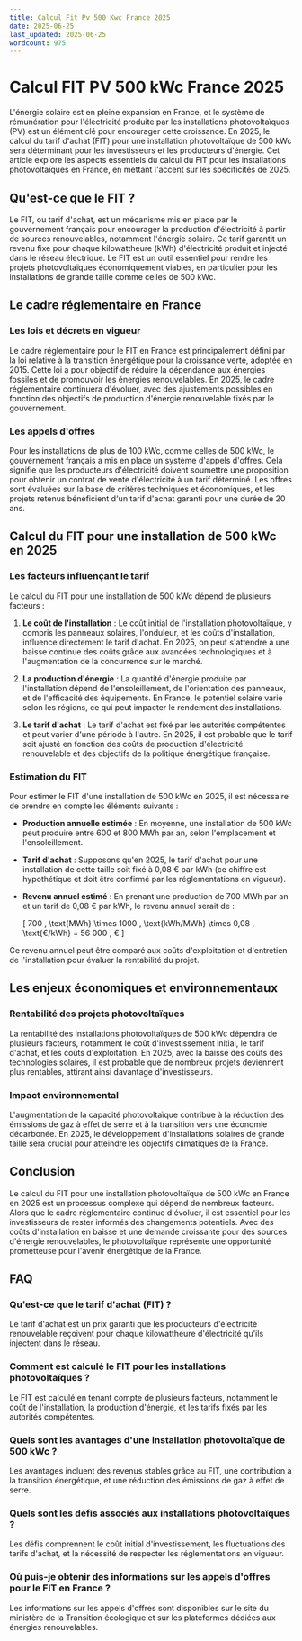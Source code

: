 ```yaml
---
title: Calcul Fit Pv 500 Kwc France 2025
date: 2025-06-25
last_updated: 2025-06-25
wordcount: 975
---
```


# Calcul FIT PV 500 kWc France 2025

L'énergie solaire est en pleine expansion en France, et le système de rémunération pour l'électricité produite par les installations photovoltaïques (PV) est un élément clé pour encourager cette croissance. En 2025, le calcul du tarif d'achat (FIT) pour une installation photovoltaïque de 500 kWc sera déterminant pour les investisseurs et les producteurs d'énergie. Cet article explore les aspects essentiels du calcul du FIT pour les installations photovoltaïques en France, en mettant l'accent sur les spécificités de 2025.

## Qu'est-ce que le FIT ?

Le FIT, ou tarif d'achat, est un mécanisme mis en place par le gouvernement français pour encourager la production d'électricité à partir de sources renouvelables, notamment l'énergie solaire. Ce tarif garantit un revenu fixe pour chaque kilowattheure (kWh) d'électricité produit et injecté dans le réseau électrique. Le FIT est un outil essentiel pour rendre les projets photovoltaïques économiquement viables, en particulier pour les installations de grande taille comme celles de 500 kWc.

## Le cadre réglementaire en France

### Les lois et décrets en vigueur

Le cadre réglementaire pour le FIT en France est principalement défini par la loi relative à la transition énergétique pour la croissance verte, adoptée en 2015. Cette loi a pour objectif de réduire la dépendance aux énergies fossiles et de promouvoir les énergies renouvelables. En 2025, le cadre réglementaire continuera d'évoluer, avec des ajustements possibles en fonction des objectifs de production d'énergie renouvelable fixés par le gouvernement.

### Les appels d'offres

Pour les installations de plus de 100 kWc, comme celles de 500 kWc, le gouvernement français a mis en place un système d'appels d'offres. Cela signifie que les producteurs d'électricité doivent soumettre une proposition pour obtenir un contrat de vente d'électricité à un tarif déterminé. Les offres sont évaluées sur la base de critères techniques et économiques, et les projets retenus bénéficient d'un tarif d'achat garanti pour une durée de 20 ans.

## Calcul du FIT pour une installation de 500 kWc en 2025

### Les facteurs influençant le tarif

Le calcul du FIT pour une installation de 500 kWc dépend de plusieurs facteurs :

1. **Le coût de l'installation** : Le coût initial de l'installation photovoltaïque, y compris les panneaux solaires, l'onduleur, et les coûts d'installation, influence directement le tarif d'achat. En 2025, on peut s'attendre à une baisse continue des coûts grâce aux avancées technologiques et à l'augmentation de la concurrence sur le marché.

2. **La production d'énergie** : La quantité d'énergie produite par l'installation dépend de l'ensoleillement, de l'orientation des panneaux, et de l'efficacité des équipements. En France, le potentiel solaire varie selon les régions, ce qui peut impacter le rendement des installations.

3. **Le tarif d'achat** : Le tarif d'achat est fixé par les autorités compétentes et peut varier d'une période à l'autre. En 2025, il est probable que le tarif soit ajusté en fonction des coûts de production d'électricité renouvelable et des objectifs de la politique énergétique française.

### Estimation du FIT

Pour estimer le FIT d'une installation de 500 kWc en 2025, il est nécessaire de prendre en compte les éléments suivants :

- **Production annuelle estimée** : En moyenne, une installation de 500 kWc peut produire entre 600 et 800 MWh par an, selon l'emplacement et l'ensoleillement.

- **Tarif d'achat** : Supposons qu'en 2025, le tarif d'achat pour une installation de cette taille soit fixé à 0,08 € par kWh (ce chiffre est hypothétique et doit être confirmé par les réglementations en vigueur).

- **Revenu annuel estimé** : En prenant une production de 700 MWh par an et un tarif de 0,08 € par kWh, le revenu annuel serait de :
  
  \[
  700 \, \text{MWh} \times 1000 \, \text{kWh/MWh} \times 0,08 \, \text{€/kWh} = 56 000 \, €
  \]

Ce revenu annuel peut être comparé aux coûts d'exploitation et d'entretien de l'installation pour évaluer la rentabilité du projet.

## Les enjeux économiques et environnementaux

### Rentabilité des projets photovoltaïques

La rentabilité des installations photovoltaïques de 500 kWc dépendra de plusieurs facteurs, notamment le coût d'investissement initial, le tarif d'achat, et les coûts d'exploitation. En 2025, avec la baisse des coûts des technologies solaires, il est probable que de nombreux projets deviennent plus rentables, attirant ainsi davantage d'investisseurs.

### Impact environnemental

L'augmentation de la capacité photovoltaïque contribue à la réduction des émissions de gaz à effet de serre et à la transition vers une économie décarbonée. En 2025, le développement d'installations solaires de grande taille sera crucial pour atteindre les objectifs climatiques de la France.

## Conclusion

Le calcul du FIT pour une installation photovoltaïque de 500 kWc en France en 2025 est un processus complexe qui dépend de nombreux facteurs. Alors que le cadre réglementaire continue d'évoluer, il est essentiel pour les investisseurs de rester informés des changements potentiels. Avec des coûts d'installation en baisse et une demande croissante pour des sources d'énergie renouvelables, le photovoltaïque représente une opportunité prometteuse pour l'avenir énergétique de la France.

## FAQ

### Qu'est-ce que le tarif d'achat (FIT) ?

Le tarif d'achat est un prix garanti que les producteurs d'électricité renouvelable reçoivent pour chaque kilowattheure d'électricité qu'ils injectent dans le réseau.

### Comment est calculé le FIT pour les installations photovoltaïques ?

Le FIT est calculé en tenant compte de plusieurs facteurs, notamment le coût de l'installation, la production d'énergie, et les tarifs fixés par les autorités compétentes.

### Quels sont les avantages d'une installation photovoltaïque de 500 kWc ?

Les avantages incluent des revenus stables grâce au FIT, une contribution à la transition énergétique, et une réduction des émissions de gaz à effet de serre.

### Quels sont les défis associés aux installations photovoltaïques ?

Les défis comprennent le coût initial d'investissement, les fluctuations des tarifs d'achat, et la nécessité de respecter les réglementations en vigueur.

### Où puis-je obtenir des informations sur les appels d'offres pour le FIT en France ?

Les informations sur les appels d'offres sont disponibles sur le site du ministère de la Transition écologique et sur les plateformes dédiées aux énergies renouvelables.